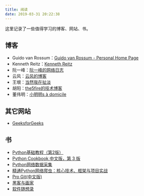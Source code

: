```yaml
---
title: 阅读
date: 2019-03-31 20:22:38
---
```


这里记录了一些值得学习的博客、网站、书。

## 博客

- Guido van Rossum：[Guido van Rossum - Personal Home Page](https://gvanrossum.github.io/)
- Kenneth Reitz：[Kenneth Reitz](https://www.kennethreitz.org/)
- 阮一峰：[阮一峰的网络日志](http://www.ruanyifeng.com/blog/)
- 云风：[云风的博客](https://blog.codingnow.com/)
- 王垠：[当然我在扯淡](http://www.yinwang.org/)
- 胡阳：[the5fire的技术博客](https://www.the5fire.com/)
- 董伟明：[小明明s à domicile](https://www.dongwm.com/)

## 其它网站

- [GeeksforGeeks](https://www.geeksforgeeks.org/)

## 书

- [Python基础教程（第2版）](https://book.douban.com/subject/4866934/)
- [Python Cookbook 中文版，第 3 版](https://book.douban.com/subject/26381341/)
- [Python网络数据采集](https://book.douban.com/subject/26740503/)
- [精通Python网络爬虫：核心技术、框架与项目实战](https://book.douban.com/subject/26999123/)
- [Pro Git(中文版)](https://gitee.com/progit/)
- [黑客与画家](https://book.douban.com/subject/6021440/)
- [软件随想录](https://book.douban.com/subject/4163938/)

